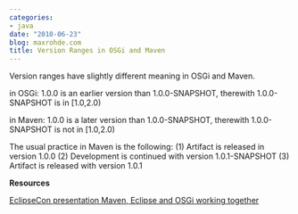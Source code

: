 ```yaml
---
categories:
- java
date: "2010-06-23"
blog: maxrohde.com
title: Version Ranges in OSGi and Maven
---
```


Version ranges have slightly different meaning in OSGi and Maven.

in OSGi: 1.0.0 is an earlier version than 1.0.0-SNAPSHOT, therewith 1.0.0-SNAPSHOT is in \[1.0,2.0)

in Maven: 1.0.0 is a later version than 1.0.0-SNAPSHOT, therewith 1.0.0-SNAPSHOT is not in \[1.0,2.0)

The usual practice in Maven is the following: (1) Artifact is released in version 1.0.0 (2) Development is continued with version 1.0.1-SNAPSHOT (3) Artifact is released with version 1.0.1

**Resources**

[EclipseCon presentation Maven, Eclipse and OSGi working together](http://www.eclipsecon.org/2008/sub/attachments/Maven_Eclipse_and_OSGi_working_together.pdf)
